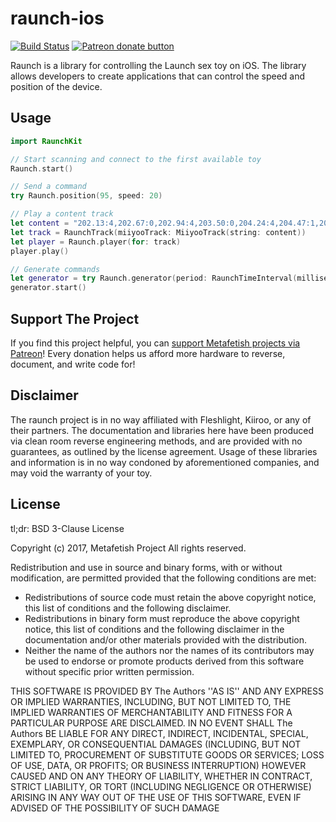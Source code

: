 # raunch-ios

[![Build Status](https://travis-ci.org/metafetish/raunch-ios.svg?branch=master)](https://travis-ci.org/metafetish/raunch-ios)
[![Patreon donate button](https://img.shields.io/badge/patreon-donate-yellow.svg)](https://www.patreon.com/qdot)

Raunch is a library for controlling the Launch sex toy on iOS. The library allows developers to create applications that can control the speed and position of the device.

## Usage

```swift
import RaunchKit

// Start scanning and connect to the first available toy
Raunch.start()

// Send a command
try Raunch.position(95, speed: 20)

// Play a content track
let content = "202.13:4,202.67:0,202.94:4,203.50:0,204.24:4,204.47:1,204.74:4,206.17:0,207.67:4"
let track = RaunchTrack(miiyooTrack: MiiyooTrack(string: content))
let player = Raunch.player(for: track)
player.play()

// Generate commands
let generator = try Raunch.generator(period: RaunchTimeInterval(milliseconds: 500), speed: 50)
generator.start()
```

## Support The Project

If you find this project helpful, you
can [support Metafetish projects via Patreon](http://patreon.com/qdot)!
Every donation helps us afford more hardware to reverse, document, and
write code for!

## Disclaimer

The raunch project is in no way affiliated with Fleshlight, Kiiroo, or
any of their partners. The documentation and libraries here have been
produced via clean room reverse engineering methods, and are provided
with no guarantees, as outlined by the license agreement. Usage of
these libraries and information is in no way condoned by
aforementioned companies, and may void the warranty of your toy.

## License

tl;dr: BSD 3-Clause License

Copyright (c) 2017, Metafetish Project
All rights reserved.

Redistribution and use in source and binary forms, with or without
modification, are permitted provided that the following conditions are met:
* Redistributions of source code must retain the above copyright
  notice, this list of conditions and the following disclaimer.
* Redistributions in binary form must reproduce the above copyright
  notice, this list of conditions and the following disclaimer in the
  documentation and/or other materials provided with the distribution.
* Neither the name of the authors nor the names of its contributors
  may be used to endorse or promote products derived from this
  software without specific prior written permission.

THIS SOFTWARE IS PROVIDED BY The Authors ''AS IS'' AND ANY EXPRESS
OR IMPLIED WARRANTIES, INCLUDING, BUT NOT LIMITED TO, THE IMPLIED
WARRANTIES OF MERCHANTABILITY AND FITNESS FOR A PARTICULAR PURPOSE ARE
DISCLAIMED. IN NO EVENT SHALL The Authors BE LIABLE FOR ANY DIRECT,
INDIRECT, INCIDENTAL, SPECIAL, EXEMPLARY, OR CONSEQUENTIAL DAMAGES
(INCLUDING, BUT NOT LIMITED TO, PROCUREMENT OF SUBSTITUTE GOODS OR
SERVICES; LOSS OF USE, DATA, OR PROFITS; OR BUSINESS INTERRUPTION)
HOWEVER CAUSED AND ON ANY THEORY OF LIABILITY, WHETHER IN CONTRACT,
STRICT LIABILITY, OR TORT (INCLUDING NEGLIGENCE OR OTHERWISE) ARISING
IN ANY WAY OUT OF THE USE OF THIS SOFTWARE, EVEN IF ADVISED OF THE
POSSIBILITY OF SUCH DAMAGE
